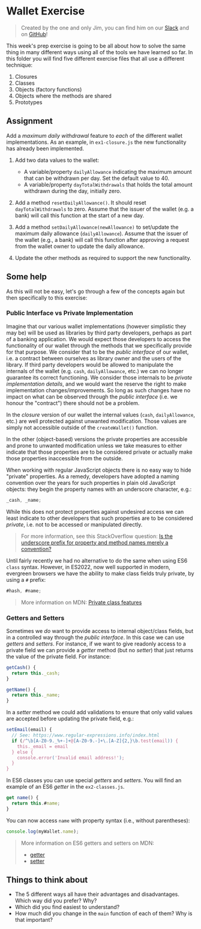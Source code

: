 # Wallet Exercise

> Created by the one and only Jim, you can find him on our [Slack](https://hackyourfuture.slack.com/team/U383PTTK9) and on [GitHub](https://github.com/remarcmij)!

This week's prep exercise is going to be all about how to solve the same thing in many different ways using all of the tools we have learned so far. In this folder you will find five different exercise files that all use a different technique:

1. Closures
2. Classes
3. Objects (factory functions)
4. Objects where the methods are shared
5. Prototypes

## Assignment

Add a _maximum daily withdrawal_ feature to _each_ of the different wallet implementations. As an example, in `ex1-closure.js` the new functionality has already been implemented.

1. Add two data values to the wallet:

   - A variable/property `dailyAllowance` indicating the maximum amount that can be withdrawn per day. Set the default value to 40.
   - A variable/property `dayTotalWithdrawals` that holds the total amount withdrawn during the day, initially zero.

2. Add a method `resetDailyAllowance()`. It should reset `dayTotalWithdrawals` to zero. Assume that the issuer of the wallet (e.g. a bank) will call this function at the start of a new day.

3. Add a method `setDailyAllowance(newAllowance)` to set/update the maximum daily allowance (`dailyAllowance`). Assume that the issuer of the wallet (e.g., a bank) will call this function after approving a request from the wallet owner to update the daily allowance.

4. Update the other methods as required to support the new functionality.

## Some help

As this will not be easy, let's go through a few of the concepts again but then specifically to this exercise:

### Public Interface vs Private Implementation

Imagine that our various wallet implementations (however simplistic they may be) will be used as libraries by third party developers, perhaps as part of a banking application. We would expect those developers to access the functionality of our wallet through the methods that we specifically provide for that purpose. We consider that to be the _public interface_ of our wallet, i.e. a contract between ourselves as library owner and the users of the library. If third party developers would be allowed to manipulate the internals of the wallet (e.g. `cash`, `dailyAllowance`, etc.) we can no longer guarantee its correct functioning. We consider those internals to be _private implementation details_, and we would want the reserve the right to make implementation changes/improvements. So long as such changes have no impact on what can be observed through the _public interface_ (i.e. we honour the "contract") there should not be a problem.

In the _closure_ version of our wallet the internal values (`cash`, `dailyAllowance`, etc.) are well protected against unwanted modification. Those values are simply not accessible outside of the `createWallet()` function.

In the other (object-based) versions the private properties are accessible and prone to unwanted modification unless we take measures to either indicate that those properties are to be considered private or actually make those properties inaccessible from the outside.

When working with regular JavaScript objects there is no easy way to hide "private" properties. As a remedy, developers have adopted a naming convention over the years for such properties in plain old JavaScript objects: they begin the property names with an underscore character, e.g.:

```js
_cash, _name;
```

While this does not protect properties against undesired access we can least indicate to other developers that such properties are to be considered _private_, i.e. not to be accessed or manipulated directly.

> For more information, see this StackOverflow question: [Is the underscore prefix for property and method names merely a convention?](https://stackoverflow.com/questions/4484424/is-the-underscore-prefix-for-property-and-method-names-merely-a-convention)

Until fairly recently we had no alternative to do the same when using ES6 `class` syntax. However, in ES2022, now well supported in modern, evergreen browsers we have the ability to make class fields truly private, by using a `#` prefix:

```js
#hash, #name;
```

> More information on MDN: [Private class features](https://developer.mozilla.org/en-US/docs/Web/JavaScript/Reference/Classes/Private_class_fields)

### Getters and Setters

Sometimes we _do_ want to provide access to internal object/class fields, but in a controlled way through the _public interface_. In this case we can use _getters_ and _setters_. For instance, if we want to give readonly access to a private field we can provide a _getter_ method (but no _setter_) that just returns the value of the private field. For instance:

```js
getCash() {
  return this._cash;
}

getName() {
  return this._name;
}
```

In a _setter_ method we could add validations to ensure that only valid values are accepted before updating the private field, e.g.:

```js
setEmail(email) {
  // See: https://www.regular-expressions.info/index.html
  if (/^\b[A-Z0-9._%+-]+@[A-Z0-9.-]+\.[A-Z]{2,}\b.test(email)) {
    this._email = email
  } else {
    console.error('Invalid email address!');
  }
}
```

In ES6 classes you can use special _getters_ and _setters_. You will find an example of an ES6 _getter_ in the `ex2-classes.js`.

```js
get name() {
  return this.#name;
}
```

You can now access `name` with property syntax (i.e., without parentheses):

```js
console.log(myWallet.name);
```

> More information on ES6 getters and setters on MDN:
>
> - [getter](https://developer.mozilla.org/en-US/docs/Web/JavaScript/Reference/Functions/get)
> - [setter](https://developer.mozilla.org/en-US/docs/Web/JavaScript/Reference/Functions/set)

## Things to think about

- The 5 different ways all have their advantages and disadvantages. Which way did you prefer? Why?
- Which did you find easiest to understand?
- How much did you change in the `main` function of each of them? Why is that important?
